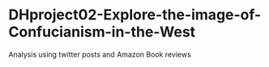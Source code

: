 # DHproject02-Explore-the-image-of-Confucianism-in-the-West
Analysis using twitter posts and Amazon Book reviews
